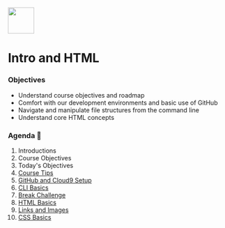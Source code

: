 # <img src="https://cloud.githubusercontent.com/assets/8397980/19818474/bd21af4c-9d04-11e6-8df6-1ed154718dce.png" height="60">

# Intro and HTML

### Objectives

- Understand course objectives and roadmap
- Comfort with our development environments and basic use of GitHub
- Navigate and manipulate file structures from the command line
- Understand core HTML concepts

### Agenda :rocket:

1. Introductions
2. Course Objectives
3. Today's Objectives
4. [Course Tips](resources/course_tips.md)
5. [GitHub and Cloud9 Setup](resources/github_and_c9_setup.md)
6. [CLI Basics](resources/cli_basics.md)
7. [Break Challenge](resources/break_challenge_1.md)
8. [HTML Basics](resources/html_basics.md)
9. [Links and Images](resources/links_and_images.md)
10. [CSS Basics](resources/css_basics.md)
